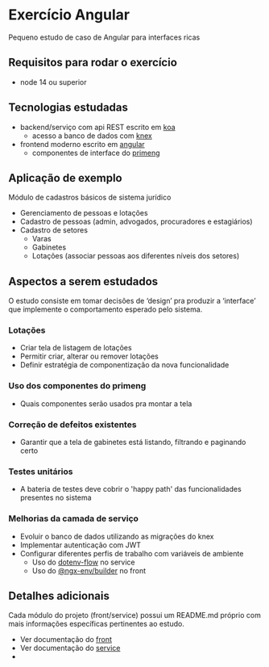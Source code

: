 # Exercício Angular

Pequeno estudo de caso de Angular para interfaces ricas

## Requisitos para rodar o exercício

- node 14 ou superior

## Tecnologias estudadas

- backend/serviço com api REST escrito em [koa](https://koajs.com/)
  - acesso a banco de dados com [knex](https://knexjs.org/)
- frontend moderno escrito em [angular](https://angular.io/)
  - componentes de interface do [primeng](https://www.primefaces.org/primeng/) 

## Aplicação de exemplo

Módulo de cadastros básicos de sistema jurídico

- Gerenciamento de pessoas e lotações
- Cadastro de pessoas (admin, advogados, procuradores e estagiários)
- Cadastro de setores
  - Varas
  - Gabinetes
  - Lotações (associar pessoas aos diferentes níveis dos setores)

## Aspectos a serem estudados

O estudo consiste em tomar decisões de ‘design’ pra produzir a ‘interface’ que
implemente o comportamento esperado pelo sistema.

### Lotações

- Criar tela de listagem de lotações
- Permitir criar, alterar ou remover lotações
- Definir estratégia de componentização da nova funcionalidade

### Uso dos componentes do primeng

- Quais componentes serão usados pra montar a tela

### Correção de defeitos existentes

- Garantir que a tela de gabinetes está listando, filtrando e paginando certo

### Testes unitários

- A bateria de testes deve cobrir o 'happy path' das funcionalidades presentes
  no sistema

### Melhorias da camada de serviço

- Evoluir o banco de dados utilizando as migrações do knex
- Implementar autenticação com JWT
- Configurar diferentes perfis de trabalho com variáveis de ambiente
  - Uso do [dotenv-flow](https://npmjs.com/package/dotenv-flow) no service
  - Uso do [@ngx-env/builder](https://www.npmjs.com/package/@ngx-env/builder) no front

## Detalhes adicionais 

Cada módulo do projeto (front/service) possui um README.md próprio com mais
informações específicas pertinentes ao estudo. 

- Ver documentação do [front](front/README.md)
- Ver documentação do [service](service/README.md)
- 